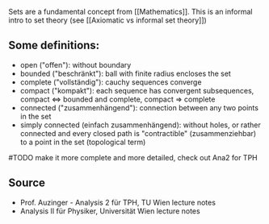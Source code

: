 Sets are a fundamental concept from [[Mathematics]].
This is an informal intro to set theory (see [[Axiomatic vs informal set theory]])


## Some definitions:
- open ("offen"): without boundary
- bounded ("beschränkt"): ball with finite radius encloses the set
- complete ("vollständig"): cauchy sequences converge
- compact ("kompakt"): each sequence has convergent subsequences, compact <=> bounded and complete, compact => complete
- connected ("zusammenhängend"): connection between any two points in the set
- simply connected (einfach zusammenhängend): without holes, or rather connected and every closed path is "contractible" (zusammenziehbar) to a point in the set (topological term)

#TODO make it more complete and more detailed, check out Ana2 for TPH



## Source
- Prof. Auzinger - Analysis 2 für TPH, TU Wien lecture notes
- Analysis II für Physiker, Universität Wien lecture notes